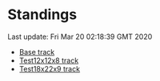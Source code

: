 # Standings

Last update: Fri Mar 20 02:18:39 GMT 2020

* [Base track](comps/Base/2020-03-20/standings.md)
* [Test12x12x8 track](comps/Test12x12x8/2020-03-20/standings.md)
* [Test18x22x9 track](comps/Test18x22x9/2020-03-20/standings.md)
